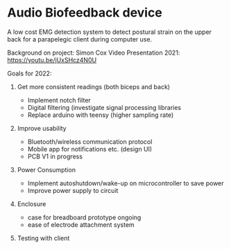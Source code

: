# Audio Biofeedback device 
A low cost EMG detection system to detect postural strain on the upper back for a parapelegic client during computer use.

Background on project:
Simon Cox Video Presentation 2021: https://youtu.be/jUxSHcz4N0U

Goals for 2022: 

1. Get more consistent readings (both biceps and back)
    - Implement notch filter
    - Digital filtering (investigate signal processing libraries
    - Replace arduino with teensy (higher sampling rate)
    
2. Improve usability
    
    - Bluetooth/wireless communication protocol
    - Mobile app for notifications etc. (design UI) 
    - PCB V1 in progress
    
3. Power Consumption
  
    - Implement autoshutdown/wake-up on microcontroller to save power
    - Improve power supply to circuit
    
4. Enclosure
    
    - case for breadboard prototype ongoing
    - ease of electrode attachment system

5. Testing with client
    
